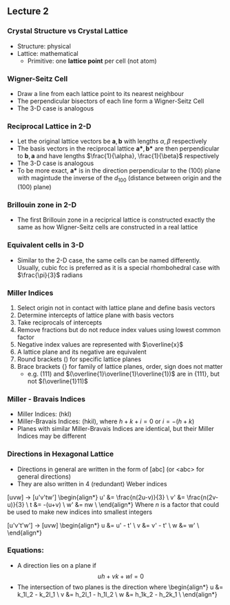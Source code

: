 ## Lecture 2

### Crystal Structure vs Crystal Lattice
- Structure: physical
- Lattice: mathematical
    - Primitive: one **lattice point** per cell (not atom)

### Wigner-Seitz Cell
- Draw a line from each lattice point to its nearest neighbour
- The perpendicular bisectors of each line form a Wigner-Seitz Cell
- The 3-D case is analogous

### Reciprocal Lattice in 2-D
- Let the original lattice vectors be $\textbf{a}, \textbf{b}$ with lengths $\alpha, \beta$ respectively
- The basis vectors in the reciprocal lattice $\textbf{a*}, \textbf{b*}$ are then perpendicular to $\textbf{b}, \textbf{a}$ and have lengths $\frac{1}{\alpha}, \frac{1}{\beta}$ respectively
- The 3-D case is analogous
- To be more exact, $\textbf{a*}$ is in the direction perpendicular to the (100) plane with magintude the inverse of the $d_{100}$ (distance between origin and the (100) plane)

### Brillouin zone in 2-D
- The first Brillouin zone in a reciprical lattice is constructed exactly the same as how Wigner-Seitz cells are constructed in a real lattice

### Equivalent cells in 3-D
- Similar to the 2-D case, the same cells can be named differently. Usually, cubic fcc is preferred as it is a special rhombohedral case with $\frac{\pi}{3}$ radians

### Miller Indices
1. Select origin not in contact with lattice plane and define basis vectors
2. Determine intercepts of lattice plane with basis vectors
3. Take reciprocals of intercepts
4. Remove fractions but do not reduce index values using lowest common factor
5. Negative index values are represented with $\overline{x}$
6. A lattice plane and its negative are equivalent
7. Round brackets () for specific lattice planes
8. Brace brackets {} for family of lattice planes, order, sign does not matter
    - e.g. $(111)$ and $(\overline{1}\overline{1}\overline{1})$ are in $\{111\}$, but not $(\overline{1}11)$

### Miller - Bravais Indices
- Miller Indices: (hkl)
- Miller-Bravais Indices: (hkil), where $h + k + i = 0$ or $i = -(h+k)$
- Planes with similar Miller-Bravais Indices are identical, but their Miller Indices may be different 

### Directions in Hexagonal Lattice
- Directions in general are written in the form of \[abc\] (or \<abc\> for general directions)
- They are also written in 4 (redundant) Weber indices

\[uvw\] $\rightarrow$ \[u'v'tw'\]
\begin{align*} u' &= \frac{n(2u-v)}{3} \\ v' &= \frac{n(2v-u)}{3} \\ t &= -(u+v) \\ w' &= nw \\ \end{align*}
Where $n$ is a factor that could be used to make new indices into smallest integers

\[u'v't'w'\] $\rightarrow$ \[uvw\]
\begin{align*} u &= u' - t' \\ v &= v' - t' \\ w &= w' \\ \end{align*}

### Equations:
- A direction lies on a plane if $$uh + vk + wl = 0$$
- The intersection of two planes is the direction where
\begin{align*} u &= k_1l_2 - k_2l_1 \\ v &= h_2l_1 - h_1l_2 \\ w &= h_1k_2 - h_2k_1 \\ \end{align*}
